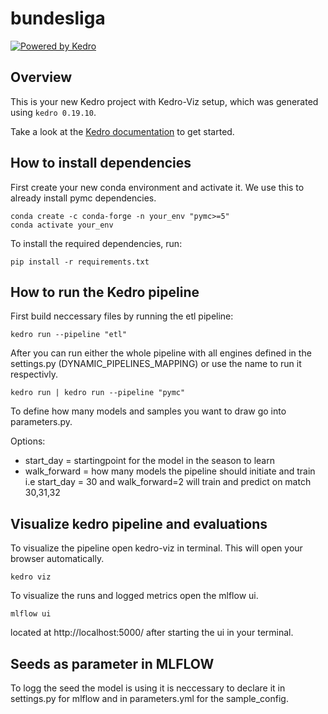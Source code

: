 # bundesliga

[![Powered by Kedro](https://img.shields.io/badge/powered_by-kedro-ffc900?logo=kedro)](https://kedro.org)

## Overview

This is your new Kedro project with Kedro-Viz setup, which was generated using `kedro 0.19.10`.

Take a look at the [Kedro documentation](https://docs.kedro.org) to get started.

## How to install dependencies

First create your new conda environment and activate it. We use this to already install pymc dependencies.

```
conda create -c conda-forge -n your_env "pymc>=5"
conda activate your_env
```

To install the required dependencies, run:

```
pip install -r requirements.txt
```

## How to run the Kedro pipeline

First build neccessary files by running the etl pipeline:

```
kedro run --pipeline "etl"
```

After you can run either the whole pipeline with all engines defined in the settings.py (DYNAMIC_PIPELINES_MAPPING) or use the name to run it respectivly.

```
kedro run | kedro run --pipeline "pymc"
```

To define how many models and samples you want to draw go into parameters.py.

Options:
-   start_day = startingpoint for the model in the season to learn
-   walk_forward = how many models the pipeline should initiate and train
i.e start_day = 30 and walk_forward=2 will train and predict on match 30,31,32

## Visualize kedro pipeline and evaluations

To visualize the pipeline open kedro-viz in terminal. This will open your browser automatically.

```
kedro viz
```

To visualize the runs and logged metrics open the mlflow ui.

```
mlflow ui
```

located at http://localhost:5000/ after starting the ui in your terminal.

## Seeds as parameter in MLFLOW

To logg the seed the model is using it is neccessary to declare it in settings.py for mlflow and in parameters.yml for the sample_config.

<!-- 
## How to test your Kedro project

Have a look at the files `src/tests/test_run.py` and `src/tests/pipelines/data_science/test_pipeline.py` for instructions on how to write your tests. Run the tests as follows:

```
pytest
```

To configure the coverage threshold, look at the `.coveragerc` file. -->
<!-- 
## Project dependencies

To see and update the dependency requirements for your project use `requirements.txt`. Install the project requirements with `pip install -r requirements.txt`.

[Further information about project dependencies](https://docs.kedro.org/en/stable/kedro_project_setup/dependencies.html#project-specific-dependencies)

## How to work with Kedro and notebooks

> Note: Using `kedro jupyter` or `kedro ipython` to run your notebook provides these variables in scope: `catalog`, `context`, `pipelines` and `session`.
>
> Jupyter, JupyterLab, and IPython are already included in the project requirements by default, so once you have run `pip install -r requirements.txt` you will not need to take any extra steps before you use them.

### Jupyter
To use Jupyter notebooks in your Kedro project, you need to install Jupyter:

```
pip install jupyter
```

After installing Jupyter, you can start a local notebook server:

```
kedro jupyter notebook
```

### JupyterLab
To use JupyterLab, you need to install it:

```
pip install jupyterlab
```

You can also start JupyterLab:

```
kedro jupyter lab
```

### IPython
And if you want to run an IPython session:

```
kedro ipython
```

### How to ignore notebook output cells in `git`
To automatically strip out all output cell contents before committing to `git`, you can use tools like [`nbstripout`](https://github.com/kynan/nbstripout). For example, you can add a hook in `.git/config` with `nbstripout --install`. This will run `nbstripout` before anything is committed to `git`.

> *Note:* Your output cells will be retained locally.

[Further information about using notebooks for experiments within Kedro projects](https://docs.kedro.org/en/develop/notebooks_and_ipython/kedro_and_notebooks.html).
## Package your Kedro project

[Further information about building project documentation and packaging your project](https://docs.kedro.org/en/stable/tutorial/package_a_project.html). -->
